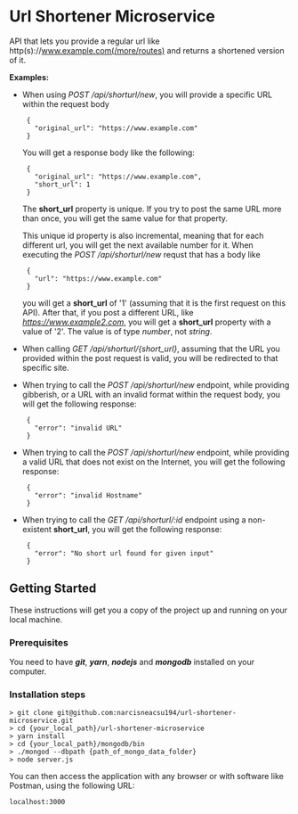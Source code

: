 # Url Shortener Microservice

API that lets you provide a regular url like http(s)://www.example.com(/more/routes) and returns a shortened version of it.

**Examples:**


* When using *POST /api/shorturl/new*, you 
will provide a specific URL within the request body
   ```
    {
      "original_url": "https://www.example.com"
    }
   ```
  You will get a response body like the following:

   ```
    {
      "original_url": "https://www.example.com",
      "short_url": 1
    }
   ```
  The **short_url** property is unique. If you try to post the same URL more than once, you will get the same value for that property.

  This unique id property is also incremental, meaning that for each different url, you will get the next available number for it.
When executing the *POST /api/shorturl/new* requst that has a body like

   ```
    {
      "url": "https://www.example.com"
    }
   ```

  you will get a **short_url** of '1' (assuming that it is the first request on this API). After that, if you post a different URL, like *https://www.example2.com*, you will get a **short_url** property with a value of '2'. The value is of type *number*, not *string*.

* When calling *GET /api/shorturl/{short_url}*, assuming that the URL you provided within the post request is valid, you will be redirected to that specific site.

* When trying to call the *POST /api/shorturl/new* endpoint, while providing gibberish, or a URL with an invalid format within the request body, you will get the following response: 

   ```
    {
      "error": "invalid URL"
    }
   ```

* When trying to call the *POST /api/shorturl/new* endpoint, while providing a valid URL that does not exist on the Internet, you will get the following response: 

   ```
    {
      "error": "invalid Hostname"
    }
   ```

* When trying to call the *GET /api/shorturl/:id* endpoint using a non-existent **short_url**, you will get the following response: 

   ```
    {
      "error": "No short url found for given input"
    }
   ```

## Getting Started

These instructions will get you a copy of the project up and running on your local machine.

### Prerequisites

You need to have ***git***, ***yarn***, ***nodejs*** and ***mongodb*** installed on your computer.

### Installation steps

```
> git clone git@github.com:narcisneacsu194/url-shortener-microservice.git
> cd {your_local_path}/url-shortener-microservice
> yarn install
> cd {your_local_path}/mongodb/bin
> ./mongod --dbpath {path_of_mongo_data_folder}
> node server.js
```

You can then access the application with any browser or with software like Postman, using the following URL:

```
localhost:3000
```
